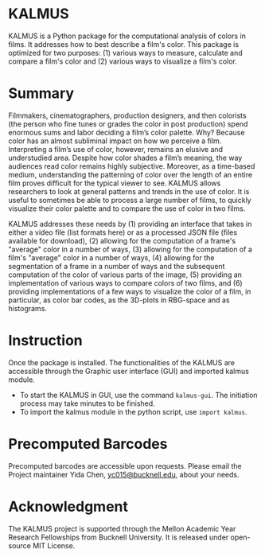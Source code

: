 # KALMUS

KALMUS is a Python package for the computational analysis of colors in films. It addresses how to best describe a film's color.  This package is optimized for two purposes:  (1) various ways to measure, calculate and compare a film's color and (2) various ways to visualize a film's color.

# Summary

Filmmakers, cinematographers, production designers, and then colorists (the person who fine tunes or grades the color in post production) spend enormous sums and labor deciding a film’s color palette. Why? Because color has an almost subliminal impact on how we perceive a film. Interpreting a film’s use of color, however, remains an elusive and understudied area. Despite how color shades a film’s meaning, the way audiences read color remains highly subjective.  Moreover, as a time-based medium, understanding the patterning of color over the length of an entire film proves difficult for the typical viewer to see. KALMUS allows researchers to look at general patterns and trends in the use of color.  It is useful to sometimes be able to process a large number of films, to quickly visualize their color palette and to compare the use of color in two films.

KALMUS addresses these needs by (1) providing an interface that takes in either a video file (list formats here) or as a processed JSON file (files available for download), (2) allowing for the computation of a frame's "average" color in a number of ways, (3) allowing for the computation of a film's "average" color in a number of ways, (4) allowing for the segmentation of a frame in a number of ways and the subsequent computation of the color of various parts of the image, (5) providing an implementation of various ways to compare colors of two films, and (6) providing implementations of a few ways to visualize the color of a film, in particular, as color bar codes, as the 3D-plots in RBG-space and as histograms.

# Instruction
Once the package is installed. The functionalities of the KALMUS are accessible through the Graphic user interface (GUI) and imported kalmus module.

- To start the KALMUS in GUI, use the command `kalmus-gui`. The initiation process may take minutes to be finished.
- To import the kalmus module in the python script, use `import kalmus`.

# Precomputed Barcodes

Precomputed barcodes are accessible upon requests. Please email the Project maintainer Yida Chen, <yc015@bucknell.edu>, about your needs. 

# Acknowledgment

The KALMUS project is supported through the Mellon Academic Year Research Fellowships from Bucknell University. It is released under open-source MIT License.
